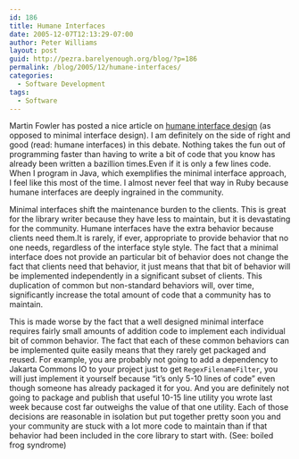 ```yaml
---
id: 186
title: Humane Interfaces
date: 2005-12-07T12:13:29-07:00
author: Peter Williams
layout: post
guid: http://pezra.barelyenough.org/blog/?p=186
permalink: /blog/2005/12/humane-interfaces/
categories:
  - Software Development
tags:
  - Software
---
```

Martin Fowler has posted a nice article on [humane interface design](http://martinfowler.com/bliki/HumaneInterface.html) (as opposed to minimal interface design). I am definitely on the side of right and good (read: humane interfaces) in this debate. Nothing takes the fun out of programming faster than having to write a bit of code that you know has already been written a bazillion times.<footnote>Even if it is only a few lines code.</footnote> When I program in Java, which exemplifies the minimal interface approach, I feel like this most of the time. I almost never feel that way in Ruby because humane interfaces are deeply ingrained in the community.

Minimal interfaces shift the maintenance burden to the clients. This is great for the library writer because they have less to maintain, but it is devastating for the community. Humane interfaces have the extra behavior because clients need them.<footnote>It is rarely, if ever, appropriate to provide behavior that no one needs, regardless of the interface style style.</footnote> The fact that a minimal interface does not provide an particular bit of behavior does not change the fact that clients need that behavior, it just means that that bit of behavior will be implemented independently in a significant subset of clients. This duplication of common but non-standard behaviors will, over time, significantly increase the total amount of code that a community has to maintain.

This is made worse by the fact that a well designed minimal interface requires fairly small amounts of addition code to implement each individual bit of common behavior. The fact that each of these common behaviors can be implemented quite easily means that they rarely get packaged and reused. For example, you are probably not going to add a dependency to Jakarta Commons IO to your project just to get `RegexFilenameFilter`, you will just implement it yourself because &#8220;it&#8217;s only 5-10 lines of code&#8221; even though someone has already packaged it for you. And you are definitely not going to package and publish that useful 10-15 line utility you wrote last week because cost far outweighs the value of that one utility. Each of those decisions are reasonable in isolation but put together pretty soon you and your community are stuck with a lot more code to maintain than if that behavior had been included in the core library to start with. (See: boiled frog syndrome)
